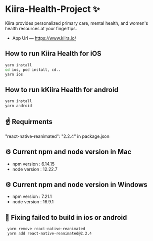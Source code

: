 # Kiira-Health-Project :sparkles:

Kiira provides personalized primary care, mental health, and women's health resources at your fingertips.

 - App Url — https://www.kiira.io/


## How to run Kiira Health for iOS

```sh
yarn install
cd ios, pod install, cd..
yarn ios
```
 
## How to run kKiira Health for android
 
```sh
yarn install
yarn android
```

## ☝️ Requirments
 "react-native-reanimated": "2.2.4" in package.json


## ⚙️ Current npm and node version in Mac
 - npm version : 6.14.15
 - node version : 12.22.7 


## ⚙️ Current npm and node version in Windows
 - npm version : 7.21.1 
 - node version : 16.9.1

 
## 📖 Fixing failed to build in ios or android

```sh
 yarn remove react-native-reanimated
 yarn add react-native-reanimated@2.2.4
```

  